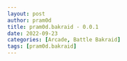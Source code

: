 ```yaml
---
layout: post
author: pram0d
title: pram0d.bakraid - 0.0.1
date: 2022-09-23
categories: [Arcade, Battle Bakraid]
tags: [pram0d.bakraid]
---
```


